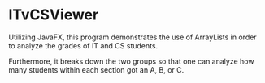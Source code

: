 # ITvCSViewer
Utilizing JavaFX, this program demonstrates the use of ArrayLists in order to analyze the grades of IT and CS students. 

Furthermore, it breaks down the two groups so that one can analyze how many students within each section got an A, B, or C.
